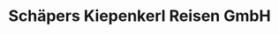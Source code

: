 ---
title: "Schäpers Kiepenkerl Reisen GmbH"
url: /nordwalde/schaepers-kiepenkerl-reisen-gmbh/
shop: Reisebüro
---
